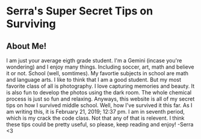 <!DOCTYPE html>
<html>
    <head>
        <meta charset="utf-8">
        <title>New Webpage</title>
    </head>
    <body>
        <h1>Serra's Super Secret Tips on Surviving</h1>
        <h2>About Me!</h2>
        <p>I am just your average eigth grade student. I'm a Gemini (incase you're wondering) and I enjoy many things. Including soccer, art, math and believe it or not. School (well, somtimes). My favortie subjects in school are math and language arts. I like to think that I am a good student. But my most favorite class of all is photography. I love capturing memories and beauty. It is also fun to develop the photos using the dark room. The whole chemical process is just so fun and relaxing. Anyways, this website is all of my secret tips on how I survived middle school. Well, how I've survived it this far. As I am writing this, it is February 21, 2019; 12:37 pm. I am in seventh period, which is my crack the code class. Not that any of that is relevent. I think these tips could be pretty useful, so please, keep reading and enjoy! -Serra <3</p> 
    </body>
</html>
